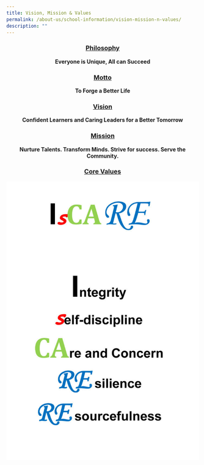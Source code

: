 ```yaml
---
title: Vision, Mission & Values
permalink: /about-us/school-information/vision-mission-n-values/
description: ""
---
```

<center>
<h3><u>Philosophy</u></h3>

<b>Everyone is Unique, All can Succeed

<h3><u>Motto</u></h3>

<b>To Forge a Better Life

<h3><u>Vision</u></h3>

<b>Confident Learners and Caring Leaders for a Better Tomorrow

<h3><u>Mission</u></h3>

<b>Nurture Talents. Transform Minds. Strive for success. Serve the Community.

<h3><u>Core Values</u></h3>

<img src="/images/iscare-711x1024.jpg">

</b></b></b></b></center>